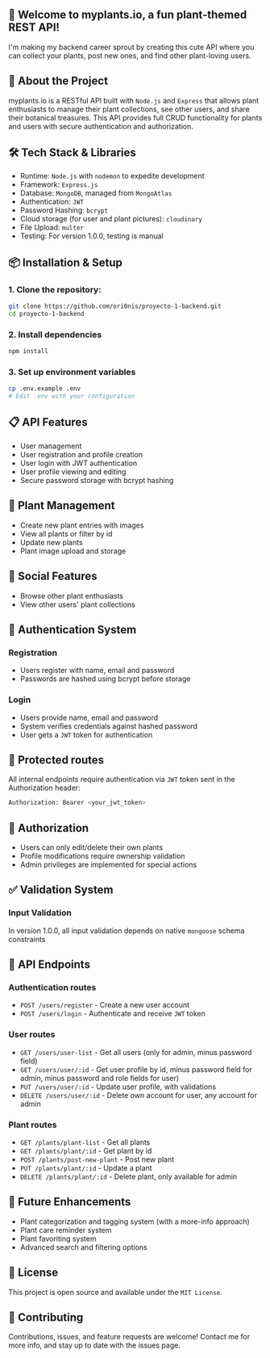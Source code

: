 ## 🌱 Welcome to myplants.io, a fun plant-themed REST API!
I'm making my backend career sprout by creating this cute API where you can collect your plants, post new ones, and find other plant-loving users.

## 🌿 About the Project
myplants.io is a RESTful API built with ``Node.js`` and ``Express`` that allows plant enthusiasts to manage their plant collections, see other users, and share their botanical treasures. This API provides full CRUD functionality for plants and users with secure authentication and authorization.

## 🛠️ Tech Stack & Libraries
- Runtime: ``Node.js`` with ``nodemon`` to expedite development
- Framework: ``Express.js``
- Database: ``MongoDB``, managed from ``MongoAtlas`` 
- Authentication: ``JWT``
- Password Hashing: ``bcrypt``
- Cloud storage (for user and plant pictures): ``cloudinary``
- File Upload: ``multer``
- Testing: For version 1.0.0, testing is manual

## 📦 Installation & Setup
### 1. Clone the repository:

```bash
git clone https://github.com/ori0nis/proyecto-1-backend.git
cd proyecto-1-backend
```

### 2. Install dependencies

```bash
npm install
```

### 3. Set up environment variables

```bash
cp .env.example .env
# Edit .env with your configuration
```

## 📋 API Features
- User management
- User registration and profile creation
- User login with JWT authentication
- User profile viewing and editing
- Secure password storage with bcrypt hashing

## 👔 Plant Management
- Create new plant entries with images
- View all plants or filter by id
- Update new plants
- Plant image upload and storage

## 📱 Social Features
- Browse other plant enthusiasts
- View other users' plant collections

## 🔐 Authentication System
### Registration
- Users register with name, email and password
- Passwords are hashed using bcrypt before storage

### Login
- Users provide name, email and password
- System verifies credentials against hashed password
- User gets a ``JWT`` token for authentication

## 🚫 Protected routes
All internal endpoints require authentication via ``JWT`` token sent in the Authorization header:

```bash
Authorization: Bearer <your_jwt_token>
```

## 🔑 Authorization
- Users can only edit/delete their own plants
- Profile modifications require ownership validation
- Admin privileges are implemented for special actions

## ✅ Validation System
### Input Validation
In version 1.0.0, all input validation depends on native ``mongoose`` schema constraints

## 🚀 API Endpoints
### Authentication routes
- ``POST /users/register`` - Create a new user account
- ``POST /users/login`` - Authenticate and receive ``JWT`` token

### User routes
- ``GET /users/user-list`` - Get all users (only for admin, minus password field)
- ``GET /users/user/:id`` - Get user profile by id, minus password field for admin, minus password and role fields for user)
- ``PUT /users/user/:id`` - Update user profile, with validations
- ``DELETE /users/user/:id`` - Delete own account for user, any account for admin

### Plant routes
- ``GET /plants/plant-list`` - Get all plants
- ``GET /plants/plant/:id`` - Get plant by id
- ``POST /plants/post-new-plant`` - Post new plant
- ``PUT /plants/plant/:id`` - Update a plant
- ``DELETE /plants/plant/:id`` - Delete plant, only available for admin

## 🌟 Future Enhancements
- Plant categorization and tagging system (with a more-info approach)
- Plant care reminder system
- Plant favoriting system
- Advanced search and filtering options

## 📄 License
This project is open source and available under the ``MIT License``.

## 🤝 Contributing
Contributions, issues, and feature requests are welcome! Contact me for more info, and stay up to date with the issues page.


